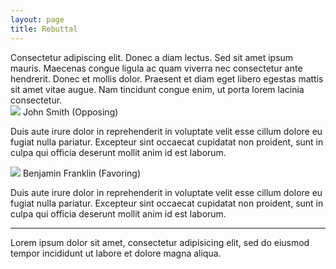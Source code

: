 ```yaml
---
layout: page
title: Rebuttal
---
```


<div class="mod">
Consectetur adipiscing elit. Donec a diam lectus. Sed sit amet ipsum mauris. Maecenas congue ligula ac quam viverra nec consectetur ante hendrerit. Donec et mollis dolor. Praesent et diam eget libero egestas mattis sit amet vitae augue. Nam tincidunt congue enim, ut porta lorem lacinia consectetur.
</div>


<div class="speakers">

<img src="http://www.placehold.it/70x70" /> 
<span> John Smith (Opposing) </span>

<p> Duis aute irure dolor in reprehenderit in voluptate velit esse cillum dolore eu fugiat nulla pariatur. Excepteur sint occaecat cupidatat non proident, sunt in culpa qui officia deserunt mollit anim id est laborum. </p>

</div>

<div class="speakers">

<img src="http://www.placehold.it/70x70" />
<span> Benjamin Franklin (Favoring) </span>

<p> Duis aute irure dolor in reprehenderit in voluptate velit esse cillum dolore eu fugiat nulla pariatur. Excepteur sint occaecat cupidatat non proident, sunt in culpa qui officia deserunt mollit anim id est laborum. </p>

</div>

<hr> 

<div class="guest">
<p> Lorem ipsum dolor sit amet, consectetur adipisicing elit, sed do eiusmod tempor incididunt ut labore et dolore magna aliqua. </p>
</div>